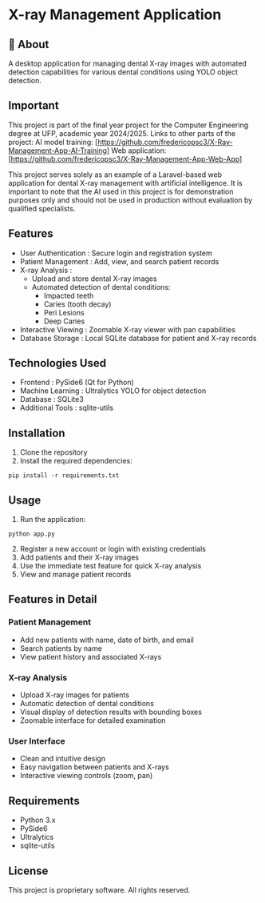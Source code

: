 # X-ray Management Application

## 🦷 About
A desktop application for managing dental X-ray images with automated detection capabilities for various dental conditions using YOLO object detection.

## Important
This project is part of the final year project for the Computer Engineering degree at UFP, academic year 2024/2025.
Links to other parts of the project:
AI model training: [https://github.com/fredericopsc3/X-Ray-Management-App-AI-Training]
Web application: [https://github.com/fredericopsc3/X-Ray-Management-App-Web-App]

This project serves solely as an example of a Laravel-based web application for dental X-ray management with artificial intelligence. It is important to note that the AI used in this project is for demonstration purposes only and should not be used in production without evaluation by qualified specialists.

## Features
- User Authentication : Secure login and registration system
- Patient Management : Add, view, and search patient records
- X-ray Analysis :
  - Upload and store dental X-ray images
  - Automated detection of dental conditions:
    - Impacted teeth
    - Caries (tooth decay)
    - Peri Lesions
    - Deep Caries
- Interactive Viewing : Zoomable X-ray viewer with pan capabilities
- Database Storage : Local SQLite database for patient and X-ray records
## Technologies Used
- Frontend : PySide6 (Qt for Python)
- Machine Learning : Ultralytics YOLO for object detection
- Database : SQLite3
- Additional Tools : sqlite-utils
## Installation
1. Clone the repository
2. Install the required dependencies:
```
pip install -r requirements.txt
```

## Usage
1. Run the application:
```
python app.py
```
2. Register a new account or login with existing credentials
3. Add patients and their X-ray images
4. Use the immediate test feature for quick X-ray analysis
5. View and manage patient records
## Features in Detail
### Patient Management
- Add new patients with name, date of birth, and email
- Search patients by name
- View patient history and associated X-rays
### X-ray Analysis
- Upload X-ray images for patients
- Automatic detection of dental conditions
- Visual display of detection results with bounding boxes
- Zoomable interface for detailed examination
### User Interface
- Clean and intuitive design
- Easy navigation between patients and X-rays
- Interactive viewing controls (zoom, pan)
## Requirements
- Python 3.x
- PySide6
- Ultralytics
- sqlite-utils
## License
This project is proprietary software. All rights reserved.

